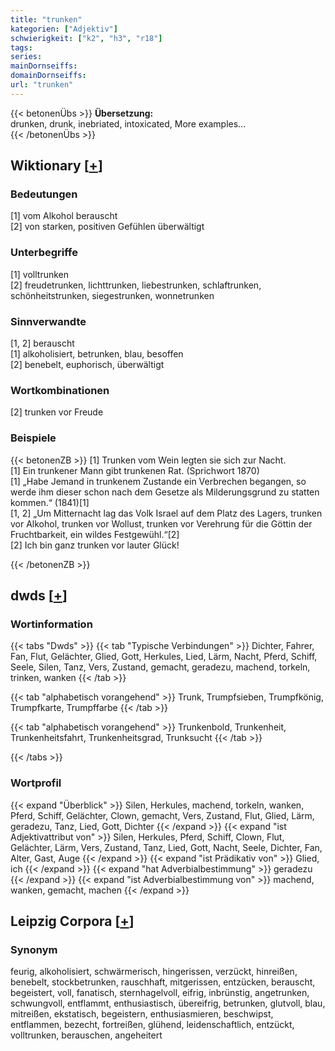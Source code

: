 ```yaml
---
title: "trunken"
kategorien: ["Adjektiv"]
schwierigkeit: ["k2", "h3", "r18"]
tags:
series:
mainDornseiffs:
domainDornseiffs:
url: "trunken"
---
```


{{< betonenÜbs >}}
**Übersetzung:**  
drunken, drunk, inebriated, intoxicated, More examples...  
{{< /betonenÜbs >}}

## Wiktionary [[+](https://de.wiktionary.org/wiki/trunken)]

### Bedeutungen
[1] vom Alkohol berauscht  
[2] von starken, positiven Gefühlen überwältigt  

### Unterbegriffe
[1] volltrunken  
[2] freudetrunken, lichttrunken, liebestrunken, schlaftrunken, schönheitstrunken, siegestrunken, wonnetrunken  

### Sinnverwandte
[1, 2] berauscht  
[1] alkoholisiert, betrunken, blau, besoffen  
[2] benebelt, euphorisch, überwältigt  

### Wortkombinationen
[2] trunken vor Freude  

### Beispiele
{{< betonenZB >}}
[1] Trunken vom Wein legten sie sich zur Nacht.  
[1] Ein trunkener Mann gibt trunkenen Rat. (Sprichwort 1870)  
[1] „Habe Jemand in trunkenem Zustande ein Verbrechen begangen, so werde ihm dieser schon nach dem Gesetze als Milderungsgrund zu statten kommen.“ (1841)[1]  
[1, 2] „Um Mitternacht lag das Volk Israel auf dem Platz des Lagers, trunken vor Alkohol, trunken vor Wollust, trunken vor Verehrung für die Göttin der Fruchtbarkeit, ein wildes Festgewühl.“[2]  
[2] Ich bin ganz trunken vor lauter Glück!  

{{< /betonenZB >}}


## dwds [[+](https://www.dwds.de/wb/trunken)]

### Wortinformation
{{< tabs "Dwds" >}}
{{< tab "Typische Verbindungen" >}}
Dichter, Fahrer, Fan, Flut, Gelächter, Glied, Gott, Herkules, Lied, Lärm, Nacht, Pferd, Schiff, Seele, Silen, Tanz, Vers, Zustand, gemacht, geradezu, machend, torkeln, trinken, wanken
{{< /tab >}}

{{< tab "alphabetisch vorangehend" >}}
Trunk, Trumpfsieben, Trumpfkönig, Trumpfkarte, Trumpffarbe
{{< /tab >}}

{{< tab "alphabetisch vorangehend" >}}
Trunkenbold, Trunkenheit, Trunkenheitsfahrt, Trunkenheitsgrad, Trunksucht
{{< /tab >}}

{{< /tabs >}}

### Wortprofil
{{< expand "Überblick" >}} Silen, Herkules, machend, torkeln, wanken, Pferd, Schiff, Gelächter, Clown, gemacht, Vers, Zustand, Flut, Glied, Lärm, geradezu, Tanz, Lied, Gott, Dichter {{< /expand >}}
{{< expand "ist Adjektivattribut von" >}} Silen, Herkules, Pferd, Schiff, Clown, Flut, Gelächter, Lärm, Vers, Zustand, Tanz, Lied, Gott, Nacht, Seele, Dichter, Fan, Alter, Gast, Auge {{< /expand >}}
{{< expand "ist Prädikativ von" >}} Glied, ich {{< /expand >}}
{{< expand "hat Adverbialbestimmung" >}} geradezu {{< /expand >}}
{{< expand "ist Adverbialbestimmung von" >}} machend, wanken, gemacht, machen {{< /expand >}}

## Leipzig Corpora [[+](https://corpora.uni-leipzig.de/en/res?word=trunken&corpusId=deu_newscrawl-public_2018)]


### Synonym
feurig, alkoholisiert, schwärmerisch, hingerissen, verzückt, hinreißen, benebelt, stockbetrunken, rauschhaft, mitgerissen, entzücken, berauscht, begeistert, voll, fanatisch, sternhagelvoll, eifrig, inbrünstig, angetrunken, schwungvoll, entflammt, enthusiastisch, übereifrig, betrunken, glutvoll, blau, mitreißen, ekstatisch, begeistern, enthusiasmieren, beschwipst, entflammen, bezecht, fortreißen, glühend, leidenschaftlich, entzückt, volltrunken, berauschen, angeheitert


